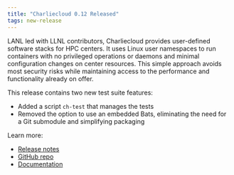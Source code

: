 ```yaml
---
title: "Charliecloud 0.12 Released"
tags: new-release
---
```


LANL led with LLNL contributors, Charliecloud provides user-defined software stacks for HPC centers. It uses Linux user namespaces to run containers with no privileged operations or daemons and minimal configuration changes on center resources. This simple approach avoids most security risks while maintaining access to the performance and functionality already on offer.

This release contains two new test suite features:
- Added a script `ch-test` that manages the tests
- Removed the option to use an embedded Bats, eliminating the need for a Git submodule and simplifying packaging

Learn more:
- [Release notes](https://github.com/hpc/charliecloud/releases/tag/v0.12)
- [GitHub repo](https://github.com/hpc/charliecloud)
- [Documentation](https://hpc.github.io/charliecloud)
